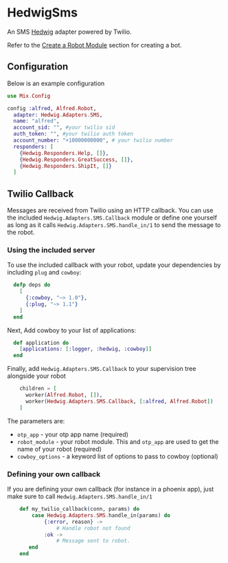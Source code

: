 # HedwigSms

An SMS [Hedwig](https://github.com/hedwig-im/hedwig) adapter powered by Twilio.

Refer to the [Create a Robot Module](https://github.com/hedwig-im/hedwig#create-a-robot-module) section for creating a bot.

## Configuration

Below is an example configuration

```elixir
use Mix.Config

config :alfred, Alfred.Robot,
  adapter: Hedwig.Adapters.SMS,
  name: "alfred",
  account_sid: "", #your twilio sid
  auth_token: "", #your twilio auth token
  account_number: "+10000000000", # your twilio number
  responders: [
    {Hedwig.Responders.Help, []},
    {Hedwig.Responders.GreatSuccess, []},
    {Hedwig.Responders.ShipIt, []}
  ]
```

## Twilio Callback
Messages are received from Twilio using an HTTP callback. You can use the included `Hedwig.Adapters.SMS.Callback` module or define one yourself
as long as it calls `Hedwig.Adapters.SMS.handle_in/1` to send the message to the robot.

### Using the included server

To use the included callback with your robot, update your dependencies by including `plug` and `cowboy`:

```elixir
  defp deps do
    [
      {:cowboy, "~> 1.0"},
      {:plug, "~> 1.1"}
    ]
  end
```

Next, Add cowboy to your list of applications:

```elixir
  def application do
    [applications: [:logger, :hedwig, :cowboy]]
  end
```

Finally, add `Hedwig.Adapters.SMS.Callback` to your supervision tree alongside your robot

```elixir
    children = [
      worker(Alfred.Robot, []),
      worker(Hedwig.Adapters.SMS.Callback, [:alfred, Alfred.Robot])
    ]
```

The parameters are:
* `otp_app` - your otp app name (required)
* `robot_module` - your robot module. This and `otp_app` are used to get the name of your robot (required)
* `cowboy_options` - a keyword list of options to pass to cowboy (optional)

### Defining your own callback

If you are defining your own callback (for instance in a phoenix app), just make sure to call `Hedwig.Adapters.SMS.handle_in/1`

```elixir
    def my_twilio_callback(conn, params) do
        case Hedwig.Adapters.SMS.handle_in(params) do
            {:error, reason} ->
                # Handle robot not found
            :ok ->
                # Message sent to robot.
       end
    end
```
